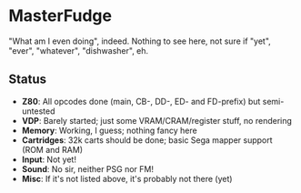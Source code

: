 # MasterFudge
"What am I even doing", indeed. Nothing to see here, not sure if "yet", "ever", "whatever", "dishwasher", eh.

## Status
* __Z80__: All opcodes done (main, CB-, DD-, ED- and FD-prefix) but semi-untested
* __VDP__: Barely started; just some VRAM/CRAM/register stuff, no rendering
* __Memory__: Working, I guess; nothing fancy here
* __Cartridges__: 32k carts should be done; basic Sega mapper support (ROM and RAM)
* __Input__: Not yet! 
* __Sound__: No sir, neither PSG nor FM!
* __Misc__: If it's not listed above, it's probably not there (yet)
